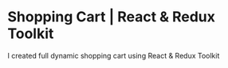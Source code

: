 <h1>Shopping Cart | React & Redux Toolkit</h1>
<p>I created full dynamic shopping cart using React & Redux Toolkit</p>
